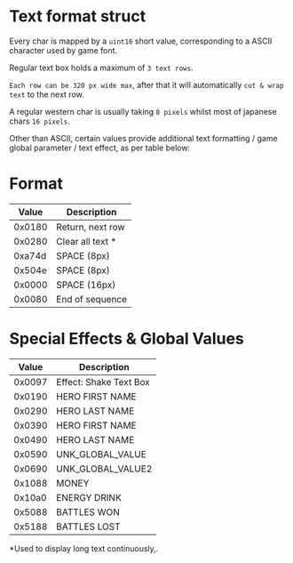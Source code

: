 #  Text format struct

Every char is mapped by a `uint16` short value, corresponding to a ASCII character used by game font.

Regular text box holds a maximum of `3 text rows`.

`Each row can be 320 px wide max`, after that it will automatically `cut & wrap text` to the next row.

A regular western char is usually taking `8 pixels` whilst most of japanese chars `16 pixels`.

Other than ASCII, certain values provide additional text formatting / game global parameter / text effect, as per table below:

# Format

|Value|Description|
|-------|------------|
|0x0180|  Return, next row|
|0x0280|  Clear all text *|
|0xa74d|	SPACE (8px)|
|0x504e|	SPACE (8px)|
|0x0000|  SPACE (16px)|
|0x0080|  End of sequence|

# Special Effects & Global Values

|Value|Description|
|-------|------------|
|0x0097|  Effect: Shake Text Box|
|0x0190|  HERO FIRST NAME|
|0x0290|  HERO LAST NAME|
|0x0390|  HERO FIRST NAME|
|0x0490|  HERO LAST NAME|
|0x0590|  UNK_GLOBAL_VALUE|
|0x0690|  UNK_GLOBAL_VALUE2|
|0x1088|  MONEY|
|0x10a0|  ENERGY DRINK|
|0x5088|  BATTLES WON|
|0x5188|  BATTLES LOST|


*Used to display long text continuously,.







